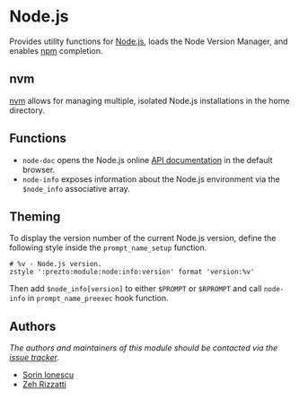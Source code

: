 Node.js
=======

Provides utility functions for [Node.js][1], loads the Node Version Manager, and
enables [npm][2] completion.

nvm
---

[nvm][5] allows for managing multiple, isolated Node.js installations in the
home directory.

Functions
---------

  - `node-doc` opens the Node.js online [API documentation][3] in the default
    browser.
  - `node-info` exposes information about the Node.js environment via the
    `$node_info` associative array.

Theming
-------

To display the version number of the current Node.js version, define the
following style inside the `prompt_name_setup` function.

    # %v - Node.js version.
    zstyle ':prezto:module:node:info:version' format 'version:%v'

Then add `$node_info[version]` to either `$PROMPT` or `$RPROMPT` and call
`node-info` in `prompt_name_preexec` hook function.

Authors
-------

*The authors and maintainers of this module should be contacted via the [issue tracker][4].*

  - [Sorin Ionescu](https://github.com/sorin-ionescu)
  - [Zeh Rizzatti](https://github.com/zehrizzatti)

[1]: http://nodejs.org
[2]: http://npmjs.org
[3]: http://nodejs.org/api
[4]: https://github.com/Eriner/prezto/issues
[5]: https://github.com/creationix/nvm

